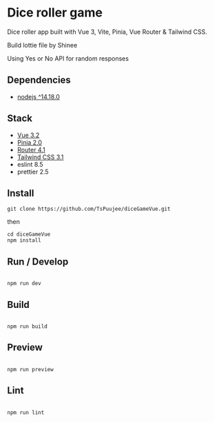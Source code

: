 # Dice roller game

Dice roller app built with Vue 3, Vite, Pinia, Vue Router & Tailwind CSS.

Build lottie file by Shinee

Using Yes or No API for random responses

## Dependencies 
- [nodejs ^14.18.0](https://nodejs.org/)

## Stack

- [Vue 3.2](https://vuejs.org/)
- [Pinia 2.0](https://pinia.vuejs.org/)
- [Router 4.1](https://router.vuejs.org/)
- [Tailwind CSS 3.1](https://tailwindcss.com/)
- eslint 8.5
- prettier 2.5


## Install

```
git clone https://github.com/TsPuujee/diceGameVue.git
```

then

```
cd diceGameVue
npm install
```

## Run / Develop

```

npm run dev

```

## Build

```

npm run build

```

## Preview

```

npm run preview

```

## Lint

```

npm run lint

```
